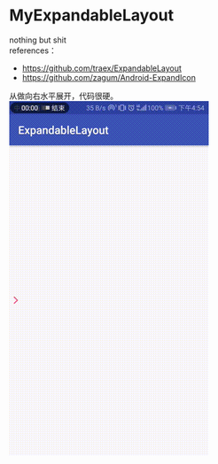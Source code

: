 # MyExpandableLayout
nothing but shit  
references：  
* https://github.com/traex/ExpandableLayout  
* https://github.com/zagum/Android-ExpandIcon  

从做向右水平展开，代码很硬。  
![展示图片](1545037999203.gif)  
